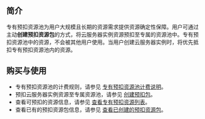 ## 简介
专有预扣资源池为用户大规模且长期的资源需求提供资源确定性保障。用户可通过主动**创建预扣资源包**的方式，将云服务器实例资源预扣至专属的资源池中。专有预扣资源池中的资源，不会被其他用户使用。当用户创建云服务器实例时，将优先抵扣专有预扣资源池内的资源。


## 购买与使用
- 专有预扣资源池的计费规则，请参见 [专有预扣资源池计费说明](https://cloud.tencent.com/document/product/213/56708)。
- 预扣云服务器实例资源至专属资源池，请参见 [创建预扣包](https://cloud.tencent.com/document/product/213/56709)。
- 查看可预扣的资源信息，请参见 [查看专有预扣资源列表](https://cloud.tencent.com/document/product/213/56710)。
- 查看已有的预扣资源包信息，请参见 [查看已创建的预扣资源包](https://cloud.tencent.com/document/product/213/56711)。
